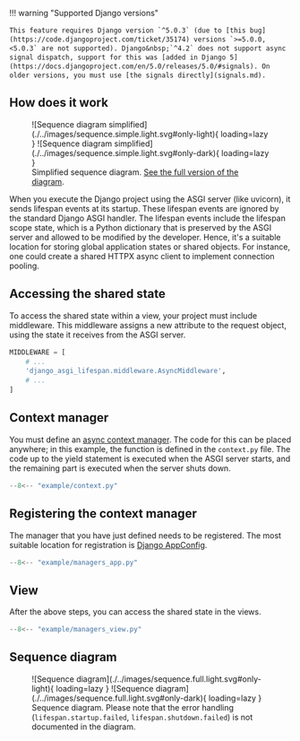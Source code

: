 !!! warning "Supported Django versions"

    This feature requires Django version `^5.0.3` (due to [this bug](https://code.djangoproject.com/ticket/35174) versions `>=5.0.0, <5.0.3` are not supported). Django&nbsp;`^4.2` does not support async signal dispatch, support for this was [added in Django 5](https://docs.djangoproject.com/en/5.0/releases/5.0/#signals). On older versions, you must use [the signals directly](signals.md).

## How does it work

<figure markdown>
  ![Sequence diagram simplified](./../images/sequence.simple.light.svg#only-light){ loading=lazy }
  ![Sequence diagram simplified](./../images/sequence.simple.light.svg#only-dark){ loading=lazy }
  <figcaption>Simplified sequence diagram. <a href="#sequence-diagram">See the full version of the diagram</a>.</figcaption>
</figure>

When you execute the Django project using the ASGI server (like uvicorn), it sends lifespan events at its startup. These lifespan events are ignored by the standard Django ASGI handler. The lifespan events include the lifespan scope state, which is a Python dictionary that is preserved by the ASGI server and allowed to be modified by the developer. Hence, it's a suitable location for storing global application states or shared objects. For instance, one could create a shared HTTPX async client to implement connection pooling.


## Accessing the shared state

To access the shared state within a view, your project must include middleware. This middleware assigns a new attribute to the request object, using the state it receives from the ASGI server.

```python hl_lines="3"
MIDDLEWARE = [
    # ...
    'django_asgi_lifespan.middleware.AsyncMiddleware',
    # ...
]
```

## Context manager

You must define an [async context manager](https://docs.python.org/3/reference/datamodel.html#async-context-managers). The code for this can be placed anywhere; in this example, the function is defined in the `context.py` file. The code up to the yield statement is executed when the ASGI server starts, and the remaining part is executed when the server shuts down.

``` py hl_lines="8" title="context.py"
--8<-- "example/context.py"
```

## Registering the context manager

The manager that you have just defined needs to be registered. The most suitable location for registration is [Django AppConfig](https://docs.djangoproject.com/en/dev/ref/applications/#application-configuration).

``` py hl_lines="12-14" title="apps.py"
--8<-- "example/managers_app.py"
```

## View

After the above steps, you can access the shared state in the views.

``` py hl_lines="8" title="views.py"
--8<-- "example/managers_view.py"
```

## Sequence diagram

<figure markdown>
  ![Sequence diagram](./../images/sequence.full.light.svg#only-light){ loading=lazy }
  ![Sequence diagram](./../images/sequence.full.light.svg#only-dark){ loading=lazy }
  <figcaption>Sequence diagram. Please note that the error handling (<code>lifespan.startup.failed</code>, <code>lifespan.shutdown.failed</code>) is not documented in the diagram.</figcaption>
</figure>
